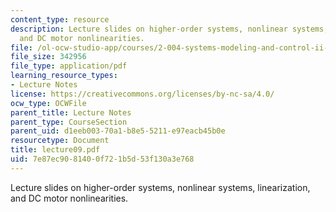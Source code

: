 ```yaml
---
content_type: resource
description: Lecture slides on higher-order systems, nonlinear systems, linearization,
  and DC motor nonlinearities.
file: /ol-ocw-studio-app/courses/2-004-systems-modeling-and-control-ii-fall-2007/7e87ec9081400f721b5d53f130a3e768_lecture09.pdf
file_size: 342956
file_type: application/pdf
learning_resource_types:
- Lecture Notes
license: https://creativecommons.org/licenses/by-nc-sa/4.0/
ocw_type: OCWFile
parent_title: Lecture Notes
parent_type: CourseSection
parent_uid: d1eeb003-70a1-b8e5-5211-e97eacb45b0e
resourcetype: Document
title: lecture09.pdf
uid: 7e87ec90-8140-0f72-1b5d-53f130a3e768
---
```

Lecture slides on higher-order systems, nonlinear systems, linearization, and DC motor nonlinearities.
